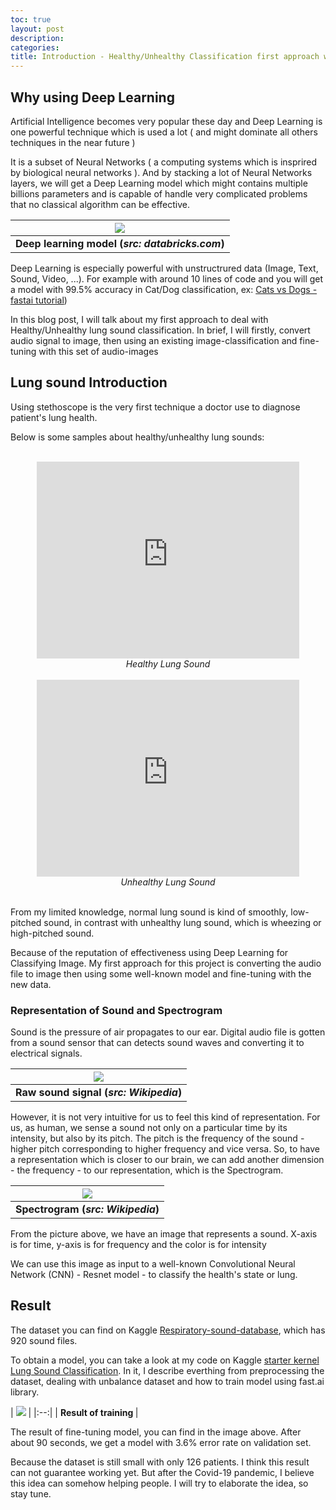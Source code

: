 ```yaml
---
toc: true
layout: post
description: 
categories: 
title: Introduction - Healthy/Unhealthy Classification first approach with spectrogram
---
```


## Why using Deep Learning

Artificial Intelligence becomes very popular these day and Deep Learning is one powerful technique which is used a lot ( and might dominate all others techniques in the near future )

It is a subset of Neural Networks ( a computing systems which is insprired by biological neural networks ). And by stacking a lot of Neural Networks layers, we will get a Deep Learning model which might contains multiple billions parameters and is capable of handle very complicated problems that no classical algorithm can be effective.

| ![](https://databricks.com/wp-content/uploads/2019/01/deep-learning.jpg) |
|:--:|
| <b> Deep learning model (*src: databricks.com*) </b>|

Deep Learning is especially powerful with unstructrured data (Image, Text, Sound, Video, ...). For example with around 10 lines of code and you will get a model with 99.5% accuracy in Cat/Dog classification, ex: [Cats vs Dogs - fastai tutorial](https://docs.fast.ai/tutorial.vision.html))

In this blog post, I will talk about my first approach to deal with Healthy/Unhealthy lung sound classification. In brief, I will firstly, convert audio signal to image, then using an existing image-classification and fine-tuning with this set of audio-images

## Lung sound Introduction

Using stethoscope is the very first technique a doctor use to diagnose patient's lung health.

Below is some samples about healthy/unhealthy lung sounds:

<br/>

<center> <iframe width="420" height="315" src="https://www.youtube.com/embed/xnubmmeDWrw" frameborder="0" allowfullscreen></iframe> </center>
<center> <em> Healthy Lung Sound </em> </center>

<br/>

<center> <iframe width="420" height="315" src="https://www.youtube.com/embed/KRtAqeEGq2Q" frameborder="0" allowfullscreen></iframe> </center>
<center> <em> Unhealthy Lung Sound </em> </center>

<br/>

From my limited knowledge, normal lung sound is kind of smoothly, low-pitched sound, in contrast with unhealthy lung sound, which is wheezing or high-pitched sound.

Because of the reputation of effectiveness using Deep Learning for Classifying Image. My first approach for this project is converting the audio file to image then using some well-known model and fine-tuning with the new data.

### Representation of Sound and Spectrogram

Sound is the pressure of air propagates to our ear. Digital audio file is gotten from a sound sensor that can detects sound waves and converting it to electrical signals.

| ![](https://upload.wikimedia.org/wikipedia/commons/thumb/6/68/The_Elements_of_Sound_jpg.jpg/330px-The_Elements_of_Sound_jpg.jpg) |
|:--:|
| <b> Raw sound signal (*src: Wikipedia*) </b>|

However, it is not very intuitive for us to feel this kind of representation. For us, as human, we sense a sound not only on a particular time by its intensity, but also by its pitch. The pitch is the frequency of the sound - higher pitch corresponding to higher frequency and vice versa. So, to have a representation which is closer to our brain, we can add another dimension - the frequency - to our representation, which is the Spectrogram.


| ![](https://upload.wikimedia.org/wikipedia/commons/thumb/c/c5/Spectrogram-19thC.png/600px-Spectrogram-19thC.png) |
|:--:|
| <b> Spectrogram (*src: Wikipedia*) </b>|

From the picture above, we have an image that represents a sound. X-axis is for time, y-axis is for frequency and the color is for intensity

We can use this image as input to a well-known Convolutional Neural Network (CNN) - Resnet model - to classify the health's state or lung.

## Result

The dataset you can find on Kaggle [Respiratory-sound-database](https://www.kaggle.com/vbookshelf/respiratory-sound-database), which has 920 sound files.

To obtain a model, you can take a look at my code on Kaggle [starter kernel Lung Sound Classification](https://www.kaggle.com/dienhoa/healthy-lung-classification-spectrogram-fast-ai). In it, I describe everthing from preprocessing the dataset, dealing with unbalance dataset and how to train model using fast.ai library.

| ![]({{site.baseurl}}/images/lung-sound-result.png)
 |
|:--:|
| <b> Result of training </b>|

The result of fine-tuning model, you can find in the image above. After about 90 seconds, we get a model with 3.6% error rate on validation set. 

Because the dataset is still small with only 126 patients. I think this result can not guarantee working yet. But after the Covid-19 pandemic, I believe this idea can somehow helping people. I will try to elaborate the idea, so stay tune.